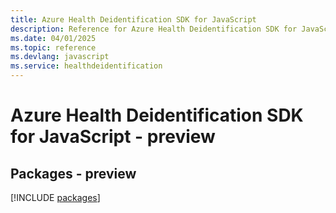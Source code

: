 ```yaml
---
title: Azure Health Deidentification SDK for JavaScript
description: Reference for Azure Health Deidentification SDK for JavaScript
ms.date: 04/01/2025
ms.topic: reference
ms.devlang: javascript
ms.service: healthdeidentification
---
```

# Azure Health Deidentification SDK for JavaScript - preview
## Packages - preview
[!INCLUDE [packages](health-deidentification-index.md)]